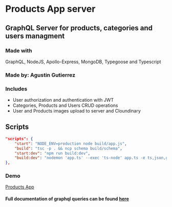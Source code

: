 # Products App server

## GraphQL Server for products, categories and users managment

### Made with

GraphQL, NodeJS, Apollo-Express, MongoDB, Typegoose and Typescript

### Made by: Agustin Gutierrez

### Includes

- User authorization and authentication with JWT
- Categories, Products and Users CRUD operations
- User and Products images upload to server and Cloundinary

## Scripts

```json
"scripts": {
    "start": "NODE_ENV=production node build/app.js",
    "build": "tsc -p . && ncp schema build/schema",
    "start:dev": "npm run build:dev",
    "build:dev": "nodemon 'app.ts' --exec 'ts-node' app.ts -e ts,json,graphql"
},
```

### Demo

[Products App](https://products-app-server.fly.dev/)

#### Full documentation of graphql queries can be found [here](https://studio.apollographql.com/graph/ProductosAppDocumentation)
